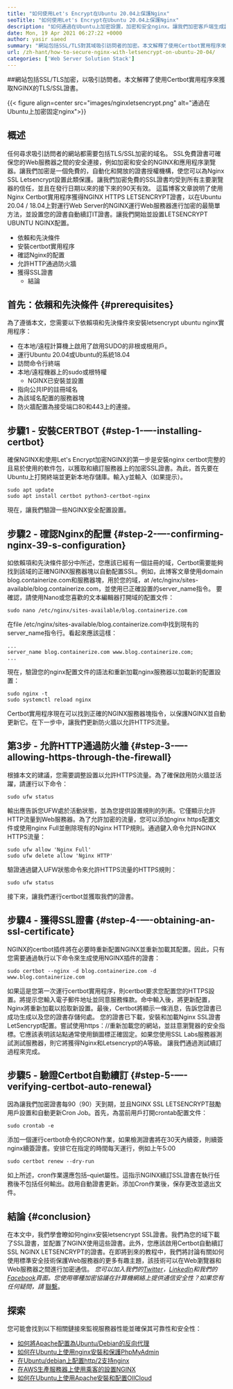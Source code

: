 ```yaml
---
title: "如何使用Let's Encrypt在Ubuntu 20.04上保護Nginx" 
seoTitle: "如何使用Let's Encrypt在Ubuntu 20.04上保護Nginx" 
description: "如何通過在Ubuntu上加密設置，加密和安全nginx。讓我們加密客戶端生成證書以自動配置nginx。" 
date: Mon, 19 Apr 2021 06:27:22 +0000
author: yasir saeed
summary: "網站包括SSL/TLS對其域吸引訪問者的加密。本文解釋了使用Certbot實用程序來獲取NGINX的TLS/SSL證書。" 
url: /zh-hant/how-to-secure-nginx-with-letsencrypt-on-ubuntu-20-04/
categories: ['Web Server Solution Stack']
---
```


##網站包括SSL/TLS加密，以吸引訪問者。本文解釋了使用Certbot實用程序來獲取NGINX的TLS/SSL證書。

{{< figure align=center src="images/nginxletsencrypt.png" alt="通過在Ubuntu上加密固定nginx">}}


##  **概述**  
任何尋求吸引訪問者的網站都需要包括TLS/SSL加密的域名。 SSL免費證書可確保您的Web服務器之間的安全連接，例如加密和安全的NGINX和應用程序瀏覽器。讓我們加密是一個免費的，自動化和開放的證書授權機構，使您可以為Nginx SSL Letsencrypt設置此類保護。讓我們加密免費的SSL證書均受到所有主要瀏覽器的信任，並且在發行日期以來的接下來的90天有效。
這篇博客文章說明了使用Nginx Certbot實用程序獲得NGINX HTTPS LETSENCRYPT證書，以在Ubuntu 20.04 / 18.04上對運行Web Server的NGINX運行Web服務器進行加密的最簡單方法，並設置您的證書自動續訂IT證書。讓我們開始並設置LETSENCRYPT UBUNTU NGINX配置。
* 依賴和先決條件
* 安裝certbot實用程序
* 確認Nginx的配置
* 允許HTTP通過防火牆
* 獲得SSL證書
  * 結論

## 首先：依賴和先決條件 {#prerequisites}

為了遵循本文，您需要以下依賴項和先決條件來安裝letsencrypt ubuntu nginx實用程序：
* 在本地/遠程計算機上啟用了啟用SUDO的非根或根用戶。
* 運行Ubuntu 20.04或Ubuntu的系統18.04
* 訪問命令行終端
* 本地/遠程機器上的sudo或根特權
  * NGINX已安裝並設置
* 指向公共IP的註冊域名
* 為該域名配置的服務器塊
* 防火牆配置為接受端口80和443上的連接。

## 步驟1  - 安裝CERTBOT {#step-1-—-installing-certbot}

確保NGINX和使用Let's Encrypt加密NGINX的第一步是安裝nginx certbot完整的且易於使用的軟件包，以獲取和續訂服務器上的加密SSL證書。為此，首先要在Ubuntu上打開終端並更新本地存儲庫。輸入y並輸入（如果提示）。
```
sudo apt update
sudo apt install certbot python3-certbot-nginx

```
現在，讓我們驗證一些NGINX安全配置設置。

## 步驟2  - 確認Nginx的配置 {#step-2-—-confirming-nginx-39-s-configuration}

如依賴項和先決條件部分中所述，您應該已經有一個註冊的域，Certbot需要能夠找到該域的正確NGINX服務器塊以自動配置SSL。例如，此博客文章使用domain blog.containerize.com和服務器塊，用於您的域，at /etc/nginx/sites-available/blog.containerize.com，並使用已正確設置的server_name指令。
要確認，請使用Nano或您喜歡的文本編輯器打開域的配置文件：
```
sudo nano /etc/nginx/sites-available/blog.containerize.com

```
在file /etc/nginx/sites-available/blog.containerize.com中找到現有的server_name指令行。看起來應該這樣：
```
...
server_name blog.containerize.com www.blog.containerize.com;
...
```
現在，驗證您的nginx配置文件的語法和重新加載nginx服務器以加載新的配置設置：
```
sudo nginx -t
sudo systemctl reload nginx

```
Certbot實用程序現在可以找到正確的NGINX服務器塊指令，以保護NGINX並自動更新它。在下一步中，讓我們更新防火牆以允許HTTPS流量。

## 第3步 - 允許HTTP通過防火牆 {#step-3-—-allowing-https-through-the-firewall}

根據本文的建議，您需要調整設置以允許HTTPS流量。為了確保啟用防火牆並活躍，請運行以下命令：
```
sudo ufw status

```
輸出應告訴您UFW處於活動狀態，並為您提供設置規則的列表。它僅顯示允許HTTP流量到Web服務器。為了允許加密的流量，您可以添加nginx https配置文件或使用nginx Full並刪除現有的Nginx HTTP規則。通過鍵入命令允許NGINX HTTPS流量：
```
sudo ufw allow 'Nginx Full'
sudo ufw delete allow 'Nginx HTTP'

```
驗證通過鍵入UFW狀態命令來允許HTTPS流量的HTTPS規則：
```
sudo ufw status

```
接下來，讓我們運行certbot並獲取我們的證書。

## 步驟4  - 獲得SSL證書 {#step-4-—-obtaining-an-ssl-certificate}

NGINX的certbot插件將在必要時重新配置NGINX並重新加載其配置。因此，只有您需要通過執行以下命令來生成使用NGINX插件的證書：
```
sudo certbot --nginx -d blog.containerize.com -d www.blog.containerize.com

```
如果這是您第一次運行certbot實用程序，則certbot要求您配置您的HTTPS設置。將提示您輸入電子郵件地址並同意服務條款。命中輸入後，將更新配置，Nginx將重新加載以拾取新設置。最後，Certbot將顯示一條消息，告訴您證書已成功生成以及您的證書存儲何處。
您的證書已下載，安裝和加載Nginx SSL證書LetSencrypt配置。嘗試使用https：//重新加載您的網站，並註意瀏覽器的安全指標。它應該表明該站點通常使用鎖圖標正確固定。如果您使用SSL Labs服務器測試測試服務器，則它將獲得Nginx和Letsencrypt的A等級。
讓我們通過測試續訂過程來完成。

## 步驟5  - 驗證Certbot自動續訂 {#step-5-—-verifying-certbot-auto-renewal}

因為讓我們加密證書每90（90）天到期，並且NGINX SSL LETSENCRYPT鼓勵用戶設置和自動更新Cron Job。首先，為當前用戶打開crontab配置文件：
```
sudo crontab -e
```
添加一個運行certbot命令的CRON作業，如果檢測證書將在30天內續簽，則續簽nginx續簽證書。安排它在指定的時間每天運行，例如上午5:00
```
sudo certbot renew --dry-run

```
如上所述，cron作業還應包括–quiet屬性。這指示NGINX續訂SSL證書在執行任務後不包括任何輸出。啟用自動證書更新。添加Cron作業後，保存更改並退出文件。

## 結論 {#conclusion}

在本文中，我們學會瞭如何nginx安裝letsencrypt SSL證書。我們為您的域下載了SSL證書，並配置了NGINX使用這些證書。此外，您應該啟用Certbot自動續訂SSL NGINX LETSENCRYPT的證書。在即將到來的教程中，我們將討論有關如何使用標準安全技術保護Web服務器的更多有趣主題，該技術可以在Web瀏覽器和Web服務器之間進行加密通信。
_您可以加入我們的[Twitter][1]，[LinkedIn][2]和我們的[Facebook][3]頁面。您使用哪種加密協議在計算機網絡上提供通信安全性？如果您有任何疑問，請_ [聯繫][4]。

## 探索
您可能會找到以下相關鏈接來監視服務器性能並確保其可靠性和安全性：
  * [如何將Apache配置為Ubuntu/Debian的反向代理][5]
  * [如何在Ubuntu上使用nginx安裝和保護PhpMyAdmin][6]
  * [在Ubuntu/debian上配置http/2支持nginx][7]
  * [在AWS生產服務器上使用乘客的設置NGINX][8]
  * [如何在Ubuntu上使用Apache安裝和配置OllCloud][9]



 [1]: https://twitter.com/containerize_co
 [2]: https://www.linkedin.com/company/containerize/
 [3]: http://facebook.com/containerize
 [4]: mailto:yasir.saeed@aspose.com
 [5]: https://blog.containerize.com/web-server-solution-stack/how-to-configure-apache-as-a-reverse-proxy-for-ubuntudebian/
 [6]: https://blog.containerize.com/web-server-solution-stack/how-to-install-and-secure-phpmyadmin-with-nginx-on-ubuntu/
 [7]: https://blog.containerize.com/web-server-solution-stack/how-to-configure-http2-support-in-nginx-on-ubuntudebian/
 [8]: https://blog.containerize.com/web-server-solution-stack/how-to-setup-nginx-with-passenger-on-aws-production-server/
 [9]: https://blog.containerize.com/backup-and-sync-software/how-to-install-and-configure-owncloud-with-apache-on-ubuntu/
